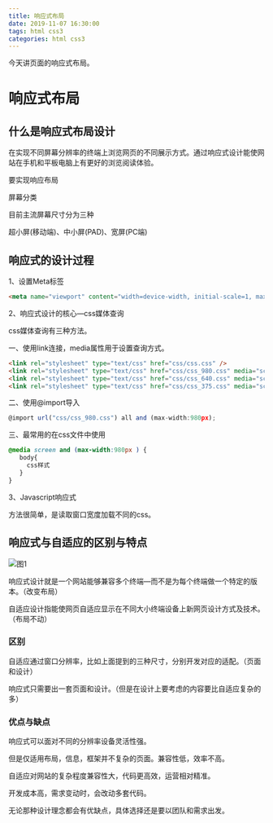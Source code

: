 ```yaml
---
title: 响应式布局
date: 2019-11-07 16:30:00
tags: html css3
categories: html css3
---
```


今天讲页面的响应式布局。

<!--more-->

# 响应式布局

## 什么是响应式布局设计

在实现不同屏幕分辨率的终端上浏览网页的不同展示方式。通过响应式设计能使网站在手机和平板电脑上有更好的浏览阅读体验。

要实现响应布局

屏幕分类

目前主流屏幕尺寸分为三种

超小屏(移动端)、中小屏(PAD)、宽屏(PC端)

## 响应式的设计过程

1、设置Meta标签

```html
<meta name="viewport" content="width=device-width, initial-scale=1, maximum-scale=1, user-scalable=no">
```

2、响应式设计的核心—css媒体查询

css媒体查询有三种方法。

一、使用link连接，media属性用于设置查询方式。

```html
<link rel="stylesheet" type="text/css" href="css/css.css" />
<link rel="stylesheet" type="text/css" href="css/css_980.css" media="screen and (min-width:980px) and (max-width:1200px)"/>
<link rel="stylesheet" type="text/css" href="css/css_640.css" media="screen and (min-width:640px) and (max-width:980px)"/>
<link rel="stylesheet" type="text/css" href="css/css_375.css" media="screen and (max-width:640px)"/>
```

二、使用@import导入

```javascript
@import url("css/css_980.css") all and (max-width:980px);
```

三、最常用的在css文件中使用

```css
@media screen and (max-width:980px ) {
   body{
     css样式
   }
}
```

3、Javascript响应式

方法很简单，是读取窗口宽度加载不同的css。

## 响应式与自适应的区别与特点

![图1](https://zhang-yue.oss-cn-beijing.aliyuncs.com/bingshan/responsive.jpeg)

响应式设计就是一个网站能够兼容多个终端—而不是为每个终端做一个特定的版本。（改变布局）

自适应设计指能使网页自适应显示在不同大小终端设备上新网页设计方式及技术。（布局不动）

### 区别

自适应通过窗口分辨率，比如上面提到的三种尺寸，分别开发对应的适配。（页面和设计）

响应式只需要出一套页面和设计。（但是在设计上要考虑的内容要比自适应复杂的多）

### 优点与缺点

响应式可以面对不同的分辨率设备灵活性强。

但是仅适用布局，信息，框架并不复杂的页面。兼容性低，效率不高。

自适应对网站的复杂程度兼容性大，代码更高效，运营相对精准。

开发成本高，需求变动时，会改动多套代码。



无论那种设计理念都会有优缺点，具体选择还是要以团队和需求出发。